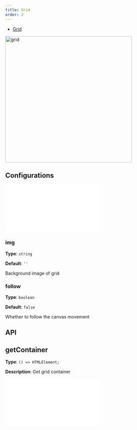 ```yaml
---
title: Grid
order: 2
---
```


- [Grid](/en/examples/tool/grid/#default)

<img alt="grid" src="https://mdn.alipayobjects.com/huamei_qa8qxu/afts/img/A*XojSQY_-5iIAAAAAAAAAAAAADmJ7AQ/original" height='400'/>

## Configurations

<embed src="../../common/IPluginBaseConfig.en.md"></embed>

### img

**Type**: `string`

**Default**: `''`

Background image of grid

### follow

**Type**: `boolean`

**Default**: `false`

Whether to follow the canvas movement

## API

## getContainer

**Type**: `() => HTMLElement;`

**Description**: Get grid container

<embed src="../../common/PluginAPIDestroy.en.md"></embed>
